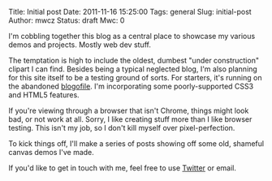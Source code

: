 Title: Initial post
Date: 2011-11-16 15:25:00
Tags: general
Slug: initial-post
Author: mwcz
Status: draft
Mwc: 0

<script type="text/javascript">
    window.onload = function() { document.getElementById("email").href = "mailto:%6D%77%63@%63%6C%61%79%74%6F.%6F%72%67"; };
</script>

I'm cobbling together this blog as a central place to showcase my various demos and projects.  Mostly web dev stuff.

The temptation is high to include the oldest, dumbest "under construction" clipart I can find.  Besides being a typical neglected blog, I'm also planning for this site itself to be a testing ground of sorts.  For starters, it's running on the abandoned [blogofile](https://github.com/EnigmaCurry/blogofile).  I'm incorporating some poorly-supported CSS3 and HTML5 features.

If you're viewing through a browser that isn't Chrome, things might look bad, or not work at all.  Sorry, I like creating stuff more than I like browser testing.  This isn't my job, so I don't kill myself over pixel-perfection.

To kick things off, I'll make a series of posts showing off some old, shameful canvas demos I've made.

If you'd like to get in touch with me, feel free to use [Twitter](https://twitter.com/mwcz) or <a id="email">email</a>.
